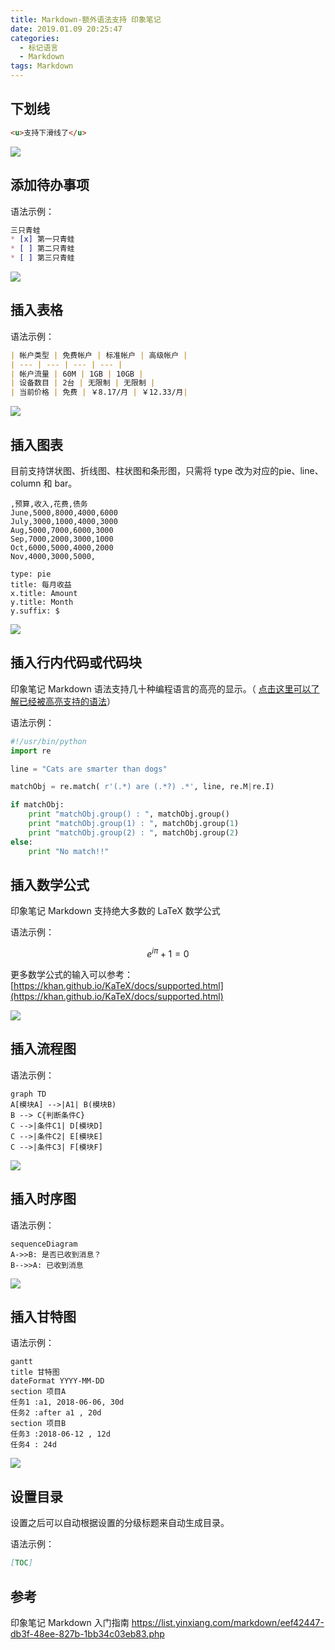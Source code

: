 ```yaml
---
title: Markdown-额外语法支持 印象笔记
date: 2019.01.09 20:25:47
categories:
  - 标记语言
  - Markdown
tags: Markdown
---
```


## 下划线

```html
<u>支持下滑线了</u>
```

![](https://upload-images.jianshu.io/upload_images/1662509-7206d2ec0ee55b1b.png?imageMogr2/auto-orient/strip%7CimageView2/2/w/1240)

## 添加待办事项

语法示例：

```md
三只青蛙
* [x] 第一只青蛙
* [ ] 第二只青蛙
* [ ] 第三只青蛙
```

![](https://upload-images.jianshu.io/upload_images/1662509-2580e139f5814cee.png?imageMogr2/auto-orient/strip%7CimageView2/2/w/1240)

## 插入表格

语法示例：

```md
| 帐户类型 | 免费帐户 | 标准帐户 | 高级帐户 |
| --- | --- | --- | --- |
| 帐户流量 | 60M | 1GB | 10GB |
| 设备数目 | 2台 | 无限制 | 无限制 |
| 当前价格 | 免费 | ￥8.17/月 | ￥12.33/月|
```

![](https://upload-images.jianshu.io/upload_images/1662509-0724905af8239b91.png?imageMogr2/auto-orient/strip%7CimageView2/2/w/1240)

## 插入图表

目前支持饼状图、折线图、柱状图和条形图，只需将 type 改为对应的pie、line、column 和 bar。

```chart
,预算,收入,花费,债务
June,5000,8000,4000,6000
July,3000,1000,4000,3000
Aug,5000,7000,6000,3000
Sep,7000,2000,3000,1000
Oct,6000,5000,4000,2000
Nov,4000,3000,5000,

type: pie
title: 每月收益
x.title: Amount
y.title: Month
y.suffix: $
```

![](https://upload-images.jianshu.io/upload_images/1662509-dd1ed5c2aa77f41b.png?imageMogr2/auto-orient/strip%7CimageView2/2/w/1240)

<!-- more -->

## 插入行内代码或代码块

印象笔记 Markdown 语法支持几十种编程语言的高亮的显示。（ [点击这里可以了解已经被高亮支持的语法](https://help.yinxiang.com/hc/articles/83623)）

语法示例：

```python
#!/usr/bin/python
import re

line = "Cats are smarter than dogs"

matchObj = re.match( r'(.*) are (.*?) .*', line, re.M|re.I)

if matchObj:
    print "matchObj.group() : ", matchObj.group()
    print "matchObj.group(1) : ", matchObj.group(1)
    print "matchObj.group(2) : ", matchObj.group(2)
else:
    print "No match!!"
```

## 插入数学公式

印象笔记 Markdown 支持绝大多数的 LaTeX 数学公式

语法示例：

```math
e^{i\pi} + 1 = 0
```

更多数学公式的输入可以参考：[https://khan.github.io/KaTeX/docs/supported.html](https://khan.github.io/KaTeX/docs/supported.html)

![](https://upload-images.jianshu.io/upload_images/1662509-844957d452411575.png?imageMogr2/auto-orient/strip%7CimageView2/2/w/1240)

## 插入流程图

语法示例：

```mermaid
graph TD
A[模块A] -->|A1| B(模块B)
B --> C{判断条件C}
C -->|条件C1| D[模块D]
C -->|条件C2| E[模块E]
C -->|条件C3| F[模块F]
```

![](https://upload-images.jianshu.io/upload_images/1662509-1df05f15c8592eb4.png?imageMogr2/auto-orient/strip%7CimageView2/2/w/1240)

## 插入时序图

语法示例：

```mermaid
sequenceDiagram
A->>B: 是否已收到消息？
B-->>A: 已收到消息
```

![](https://upload-images.jianshu.io/upload_images/1662509-5923d523898af7fb.png?imageMogr2/auto-orient/strip%7CimageView2/2/w/1240)

## 插入甘特图

语法示例：

```mermaid
gantt
title 甘特图
dateFormat YYYY-MM-DD
section 项目A
任务1 :a1, 2018-06-06, 30d
任务2 :after a1 , 20d
section 项目B
任务3 :2018-06-12 , 12d
任务4 : 24d
```

![](https://upload-images.jianshu.io/upload_images/1662509-9916417f94f6e292.png?imageMogr2/auto-orient/strip%7CimageView2/2/w/1240)

## 设置目录

设置之后可以自动根据设置的分级标题来自动生成目录。

语法示例：

```md
[TOC]
```

## 参考

印象笔记 Markdown 入门指南
<https://list.yinxiang.com/markdown/eef42447-db3f-48ee-827b-1bb34c03eb83.php>
